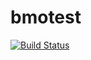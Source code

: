 # bmotest
[![Build Status](https://travis-ci.org/danielbrog/bmotest.svg?branch=master)](https://travis-ci.org/danielbrog/bmotest)
